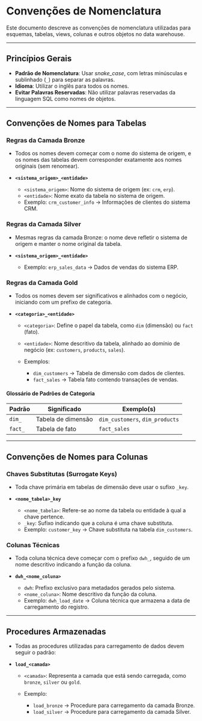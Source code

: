 # **Convenções de Nomenclatura**

Este documento descreve as convenções de nomenclatura utilizadas para esquemas, tabelas, views, colunas e outros objetos no data warehouse.

---

## **Princípios Gerais**

* **Padrão de Nomenclatura**: Usar *snake\_case*, com letras minúsculas e sublinhado (`_`) para separar as palavras.
* **Idioma**: Utilizar o inglês para todos os nomes.
* **Evitar Palavras Reservadas**: Não utilizar palavras reservadas da linguagem SQL como nomes de objetos.

---

## **Convenções de Nomes para Tabelas**

### **Regras da Camada Bronze**

* Todos os nomes devem começar com o nome do sistema de origem, e os nomes das tabelas devem corresponder exatamente aos nomes originais (sem renomear).
* **`<sistema_origem>_<entidade>`**

  * `<sistema_origem>`: Nome do sistema de origem (ex: `crm`, `erp`).
  * `<entidade>`: Nome exato da tabela no sistema de origem.
  * Exemplo: `crm_customer_info` → Informações de clientes do sistema CRM.

### **Regras da Camada Silver**

* Mesmas regras da camada Bronze: o nome deve refletir o sistema de origem e manter o nome original da tabela.
* **`<sistema_origem>_<entidade>`**

  * Exemplo: `erp_sales_data` → Dados de vendas do sistema ERP.

### **Regras da Camada Gold**

* Todos os nomes devem ser significativos e alinhados com o negócio, iniciando com um prefixo de categoria.
* **`<categoria>_<entidade>`**

  * `<categoria>`: Define o papel da tabela, como `dim` (dimensão) ou `fact` (fato).
  * `<entidade>`: Nome descritivo da tabela, alinhado ao domínio de negócio (ex: `customers`, `products`, `sales`).
  * Exemplos:

    * `dim_customers` → Tabela de dimensão com dados de clientes.
    * `fact_sales` → Tabela fato contendo transações de vendas.

#### **Glossário de Padrões de Categoria**

| Padrão    | Significado         | Exemplo(s)                                 |
| --------- | ------------------- | ------------------------------------------ |
| `dim_`    | Tabela de dimensão  | `dim_customers`, `dim_products`              |
| `fact_`   | Tabela de fato      | `fact_sales`                               |

---

## **Convenções de Nomes para Colunas**

### **Chaves Substitutas (Surrogate Keys)**

* Toda chave primária em tabelas de dimensão deve usar o sufixo `_key`.
* **`<nome_tabela>_key`**

  * `<nome_tabela>`: Refere-se ao nome da tabela ou entidade à qual a chave pertence.
  * `_key`: Sufixo indicando que a coluna é uma chave substituta.
  * Exemplo: `customer_key` → Chave substituta na tabela `dim_customers`.

### **Colunas Técnicas**

* Toda coluna técnica deve começar com o prefixo `dwh_`, seguido de um nome descritivo indicando a função da coluna.
* **`dwh_<nome_coluna>`**

  * `dwh`: Prefixo exclusivo para metadados gerados pelo sistema.
  * `<nome_coluna>`: Nome descritivo da função da coluna.
  * Exemplo: `dwh_load_date` → Coluna técnica que armazena a data de carregamento do registro.

---

## **Procedures Armazenadas**

* Todas as procedures utilizadas para carregamento de dados devem seguir o padrão:
* **`load_<camada>`**

  * `<camada>`: Representa a camada que está sendo carregada, como `bronze`, `silver` ou `gold`.
  * Exemplo:

    * `load_bronze` → Procedure para carregamento da camada Bronze.
    * `load_silver` → Procedure para carregamento da camada Silver.
